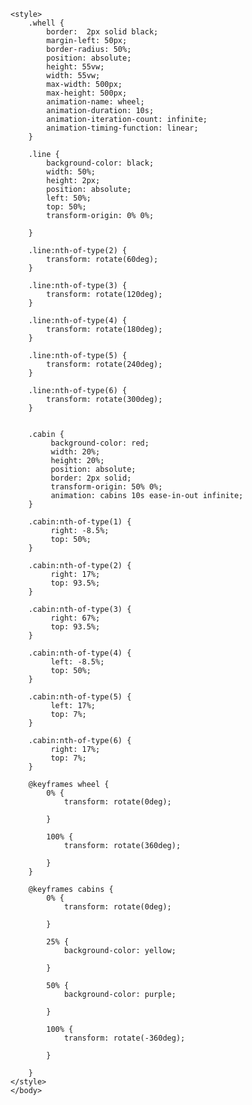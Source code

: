 <!DOCTYPE html>
<html>
    <head>
        <meta="UTF-8">
        <title>Animation</title>
    </head>
    <body>
        <div class="whell">
            <span class="line"></span>
            <span class="line"></span>
            <span class="line"></span>
            <span class="line"></span>
            <span class="line"></span>
            <span class="line"></span>
            <div class="cabin"></div>
            <div class="cabin"></div>
            <div class="cabin"></div>
            <div class="cabin"></div>
            <div class="cabin"></div>
            <div class="cabin"></div>
        </div>








    <style>
        .whell {
            border:  2px solid black;
            margin-left: 50px;
            border-radius: 50%;
            position: absolute;
            height: 55vw;
            width: 55vw;
            max-width: 500px;
            max-height: 500px;
            animation-name: wheel;
            animation-duration: 10s;
            animation-iteration-count: infinite;
            animation-timing-function: linear;
        }

        .line {
            background-color: black;
            width: 50%;
            height: 2px;
            position: absolute;
            left: 50%;
            top: 50%;
            transform-origin: 0% 0%;
            
        }

        .line:nth-of-type(2) {
            transform: rotate(60deg);
        }

        .line:nth-of-type(3) {
            transform: rotate(120deg);
        }

        .line:nth-of-type(4) {
            transform: rotate(180deg);
        }

        .line:nth-of-type(5) {
            transform: rotate(240deg);
        }

        .line:nth-of-type(6) {
            transform: rotate(300deg);
        }


        .cabin {
             background-color: red;
             width: 20%;
             height: 20%;
             position: absolute;
             border: 2px solid;      
             transform-origin: 50% 0%;
             animation: cabins 10s ease-in-out infinite;
        }

        .cabin:nth-of-type(1) {
             right: -8.5%;
             top: 50%;
        }

        .cabin:nth-of-type(2) {
             right: 17%;
             top: 93.5%;
        }

        .cabin:nth-of-type(3) {
             right: 67%;
             top: 93.5%;
        }

        .cabin:nth-of-type(4) {
             left: -8.5%;
             top: 50%;
        }

        .cabin:nth-of-type(5) {
             left: 17%;
             top: 7%;
        }

        .cabin:nth-of-type(6) {
             right: 17%;
             top: 7%;
        }

        @keyframes wheel {
            0% {
                transform: rotate(0deg);

            }

            100% {
                transform: rotate(360deg);

            }
        }

        @keyframes cabins {
            0% {
                transform: rotate(0deg); 

            }

            25% {
                background-color: yellow; 

            }

            50% {
                background-color: purple;

            }

            100% {
                transform: rotate(-360deg);

            }

        }
    </style>
    </body>
</html>

